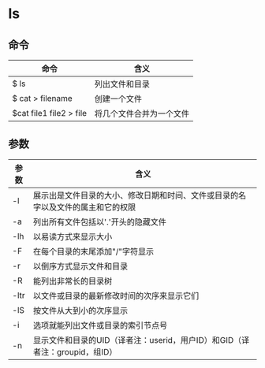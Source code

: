 # ls

## 命令

命令                      | 含义
----------------------- | ------------
$ ls                    | 列出文件和目录
$ cat > filename        | 创建一个文件
$cat file1 file2 > file | 将几个文件合并为一个文件

## 参数

参数   | 含义
---- | -------------------------------------------------
-l   | 展示出是文件目录的大小、修改日期和时间、文件或目录的名字以及文件的属主和它的权限
-a   | 列出所有文件包括以'.'开头的隐藏文件
-lh  | 以易读方式来显示大小
-F   | 在每个目录的末尾添加"/"字符显示
-r   | 以倒序方式显示文件和目录
-R   | 能列出非常长的目录树
-ltr | 以文件或目录的最新修改时间的次序来显示它们
-lS  | 按文件从大到小的次序显示
-i   | 选项就能列出文件或目录的索引节点号
-n   | 显示文件和目录的UID（译者注：userid，用户ID）和GID（译者注：groupid，组ID）

